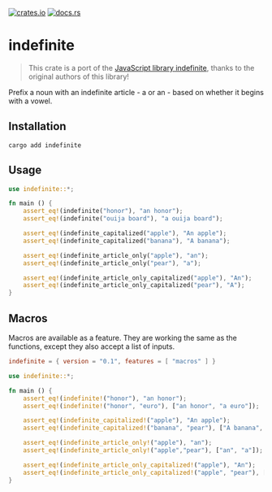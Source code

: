[![crates.io](https://img.shields.io/crates/v/indefinite.svg)](https://crates.io/crates/indefinite) [![docs.rs](https://img.shields.io/docsrs/indefinite/latest.svg)](https://docs.rs/indefinite/latest/indefinite/index.html)



# indefinite

> This crate is a port of the [JavaScript library indefinite](https://github.com/tandrewnichols/indefinite), thanks to the original authors of this library!

Prefix a noun with an indefinite article - a or an - based on whether it begins with a vowel.

## Installation

`cargo add indefinite`

## Usage

```rust
use indefinite::*;

fn main () {
    assert_eq!(indefinite("honor"), "an honor");
    assert_eq!(indefinite("ouija board"), "a ouija board");

    assert_eq!(indefinite_capitalized("apple"), "An apple");
    assert_eq!(indefinite_capitalized("banana"), "A banana");    

    assert_eq!(indefinite_article_only("apple"), "an");
    assert_eq!(indefinite_article_only("pear"), "a");

    assert_eq!(indefinite_article_only_capitalized("apple"), "An");
    assert_eq!(indefinite_article_only_capitalized("pear"), "A");  
}
```

## Macros

Macros are available as a feature. They are working the same as the functions, except they also accept a list of inputs.

```toml
indefinite = { version = "0.1", features = [ "macros" ] }
```

```rust
use indefinite::*;

fn main () {
    assert_eq!(indefinite!("honor"), "an honor");
    assert_eq!(indefinite!("honor", "euro"), ["an honor", "a euro"]);

    assert_eq!(indefinite_capitalized!("apple"), "An apple");
    assert_eq!(indefinite_capitalized!("banana", "pear"), ["A banana", "A pear"]); 

    assert_eq!(indefinite_article_only!("apple"), "an");
    assert_eq!(indefinite_article_only!("apple","pear"), ["an", "a"]);

    assert_eq!(indefinite_article_only_capitalized!("apple"), "An");
    assert_eq!(indefinite_article_only_capitalized!("apple", "pear"), ["An", "A"]);
}
```
